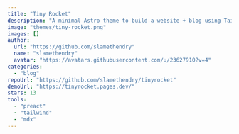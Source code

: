 ```yaml
---
title: "Tiny Rocket"
description: "A minimal Astro theme to build a website + blog using Tailwind CSS. Highly customisable."
image: "themes/tiny-rocket.png"
images: []
author:
  url: "https://github.com/slamethendry"
  name: "slamethendry"
  avatar: "https://avatars.githubusercontent.com/u/23627910?v=4"
categories:
  - "blog"
repoUrl: "https://github.com/slamethendry/tinyrocket"
demoUrl: "https://tinyrocket.pages.dev/"
stars: 13
tools:
  - "preact"
  - "tailwind"
  - "mdx"
---
```


